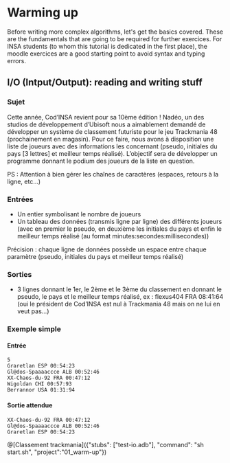 # Warming up

Before writing more complex algorithms, let's get the basics covered. These are the fundamentals that are going to be required for further exercices. For INSA students (to whom this tutorial is dedicated in the first place), the moodle exercices are a good starting point to avoid syntax and typing errors. 

## I/O (Intput/Output): reading and writing stuff

### Sujet

Cette année, Cod’INSA revient pour sa 10ème édition ! Nadéo, un des studios de développement d’Ubisoft nous a aimablement demandé de développer un système de classement futuriste pour le jeu Trackmania 48 (prochainement en magasin). Pour ce faire, nous avons à disposition une liste de joueurs avec des informations les concernant (pseudo, initiales du pays [3 lettres] et meilleur temps réalisé). L’objectif sera de développer un programme donnant le podium des joueurs de la liste en question.

PS : Attention à bien gérer les chaînes de caractères (espaces, retours à la ligne, etc…)

### Entrées

- Un entier symbolisant le nombre de joueurs
- Un tableau des données (transmis ligne par ligne) des différents joueurs (avec en premier le pseudo, en deuxième les initiales du pays et enfin le meilleur temps réalisé (au format minutes:secondes:millisecondes))

Précision : chaque ligne de données possède un espace entre chaque paramètre (pseudo, initiales du pays et meilleur temps réalisé)

### Sorties

- 3 lignes donnant le 1er, le 2ème et le 3ème du classement en donnant le pseudo, le pays et le meilleur temps réalisé, ex : flexus404 FRA 08:41:64 (oui le président de Cod’INSA est nul à Trackmania 48 mais on ne lui en veut pas…)

### Exemple simple

#### Entrée

    5
    Graretlan ESP 00:54:23
    Gl@dos-Spaaaaccce ALB 00:52:46
    XX-Chaos-du-92 FRA 00:47:12
    Wigoldan CHI 00:57:93
    Berrannor USA 01:31:94

#### Sortie attendue

    XX-Chaos-du-92 FRA 00:47:12
    Gl@dos-Spaaaaccce ALB 00:52:46
    Graretlan ESP 00:54:23

@[Classement trackmania]({"stubs": ["test-io.adb"], "command": "sh start.sh", "project":"01_warm-up"})
